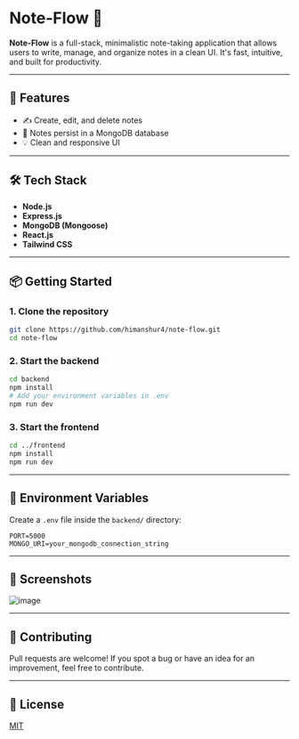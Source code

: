 # Note-Flow 📝

**Note-Flow** is a full-stack, minimalistic note-taking application that allows users to write, manage, and organize notes in a clean UI. It's fast, intuitive, and built for productivity.

---

## 🚀 Features

- ✍️ Create, edit, and delete notes
- 🧠 Notes persist in a MongoDB database
- 💡 Clean and responsive UI

---

## 🛠️ Tech Stack

- **Node.js**
- **Express.js**
- **MongoDB (Mongoose)**
- **React.js**
- **Tailwind CSS**
---

## 📦 Getting Started

### 1. Clone the repository
```bash
git clone https://github.com/himanshur4/note-flow.git
cd note-flow
```

### 2. Start the backend
```bash
cd backend
npm install
# Add your environment variables in .env
npm run dev
```

### 3. Start the frontend
```bash
cd ../frontend
npm install
npm run dev
```

---

## 🔐 Environment Variables

Create a `.env` file inside the `backend/` directory:

```env
PORT=5000
MONGO_URI=your_mongodb_connection_string
```

---

## 📸 Screenshots
![image](https://github.com/user-attachments/assets/1e02eba0-1db0-45c7-91f1-2d7dd2183fa7)

---

## 🙌 Contributing

Pull requests are welcome! If you spot a bug or have an idea for an improvement, feel free to contribute.

---

## 📄 License

[MIT](LICENSE)
